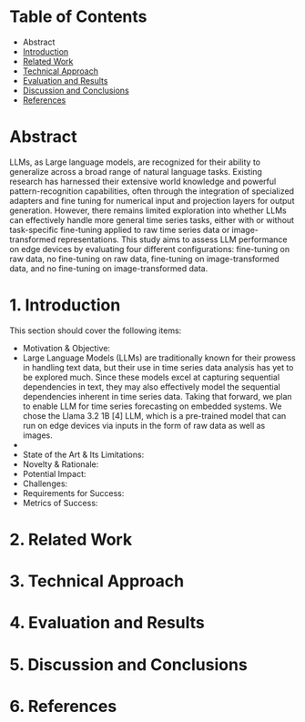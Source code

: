 # Table of Contents
* Abstract
* [Introduction](#1-introduction)
* [Related Work](#2-related-work)
* [Technical Approach](#3-technical-approach)
* [Evaluation and Results](#4-evaluation-and-results)
* [Discussion and Conclusions](#5-discussion-and-conclusions)
* [References](#6-references)

# Abstract

LLMs, as Large language models, are recognized for their ability to generalize across a broad range of natural language tasks. Existing research has harnessed their extensive world knowledge and powerful pattern-recognition capabilities, often through the integration of specialized adapters and fine tuning for numerical input and projection layers for output generation. However, there remains limited exploration into whether LLMs can effectively handle more general time series tasks, either with or without task-specific fine-tuning applied to raw time series data or image-transformed representations. This study aims to assess LLM performance on edge devices by evaluating four different configurations: fine-tuning on raw data, no fine-tuning on raw data, fine-tuning on image-transformed data, and no fine-tuning on image-transformed data.
# 1. Introduction

This section should cover the following items:

* Motivation & Objective:
* Large Language Models (LLMs) are traditionally known for their prowess in handling text data, but their use in time series data analysis has yet to be explored much. Since these models excel at capturing sequential dependencies in text, they may also effectively model the sequential dependencies inherent in time series data. Taking that forward, we plan to enable LLM for time series forecasting on embedded systems. We chose the Llama 3.2 1B [4] LLM, which is a pre-trained model that can run on edge devices via inputs in the form of raw data as well as images.
* 
* State of the Art & Its Limitations: 
* Novelty & Rationale: 
* Potential Impact: 
* Challenges: 
* Requirements for Success: 
* Metrics of Success: 

# 2. Related Work


# 3. Technical Approach

# 4. Evaluation and Results

# 5. Discussion and Conclusions

# 6. References
